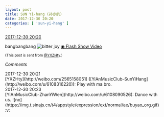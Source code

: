 ```yaml
---
layout: post
title: SUN Yi-hang (孙亦航)
date: 2017-12-30 20:20
categories: [ 'sun-yi-hang' ]
---
```


<div class="weibo-info">
  <a href="https://weibo.com/2565158051/FC4QVuMoH">2017-12-30 20:20</a>
</div>

bangbangbang ![bitter joy](https://img.t.sinajs.cn/t4/appstyle/expression/ext/normal/2c/moren_yunbei_org.png) [◉ Flash Show Video](https://www.miaopai.com/show/D-cib2GOAS71gQGWBdnCdQlJdwVy5UGj.htm)

<!-- more -->

<small>(This post is sent from [@YXZHty](http://weibo.com/2565158051).)</small>

*Comments*

<div class="weibo-info">2017-12-30 20:21</div>
[YXZHty](http://weibo.com/2565158051) ([YiAnMusicClub-SunYiHang](http://weibo.com/u/6108316220)): Play with ma bro.

<div class="weibo-info">2017-12-30 20:23</div>
[YiAnMusicClub-ZhanYiWen](http://weibo.com/u/6108090526): Dance with us. ![no](https://img.t.sinajs.cn/t4/appstyle/expression/ext/normal/ae/buyao_org.gif):v:
